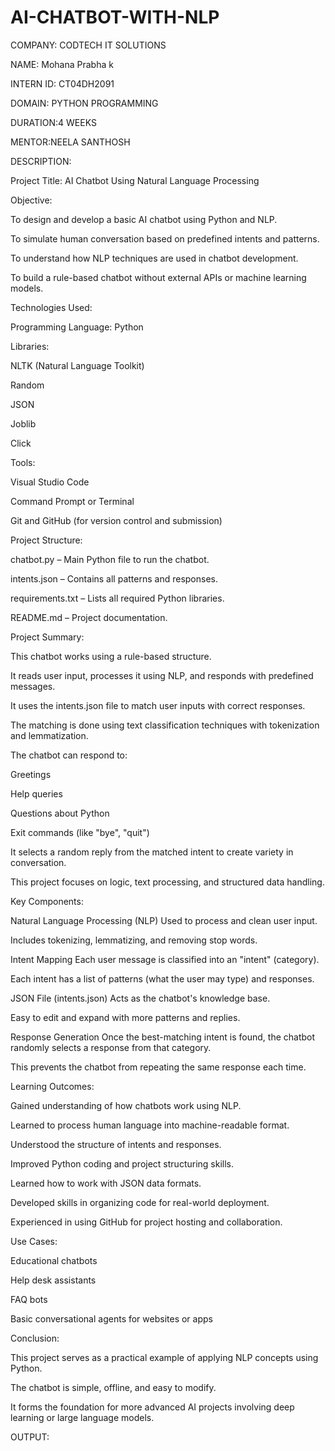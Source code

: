 # AI-CHATBOT-WITH-NLP

COMPANY: CODTECH IT SOLUTIONS

NAME: Mohana Prabha k

INTERN ID: CT04DH2091

DOMAIN: PYTHON PROGRAMMING

DURATION:4 WEEKS

MENTOR:NEELA SANTHOSH

DESCRIPTION:

Project Title: AI Chatbot Using Natural Language Processing

Objective:

To design and develop a basic AI chatbot using Python and NLP.

To simulate human conversation based on predefined intents and patterns.

To understand how NLP techniques are used in chatbot development.

To build a rule-based chatbot without external APIs or machine learning models.

Technologies Used:

Programming Language: Python

Libraries:

NLTK (Natural Language Toolkit)

Random

JSON

Joblib

Click

Tools:

Visual Studio Code

Command Prompt or Terminal

Git and GitHub (for version control and submission)

Project Structure:

chatbot.py – Main Python file to run the chatbot.

intents.json – Contains all patterns and responses.

requirements.txt – Lists all required Python libraries.

README.md – Project documentation.

Project Summary:

This chatbot works using a rule-based structure.

It reads user input, processes it using NLP, and responds with predefined messages.

It uses the intents.json file to match user inputs with correct responses.

The matching is done using text classification techniques with tokenization and lemmatization.

The chatbot can respond to:

Greetings

Help queries

Questions about Python

Exit commands (like "bye", "quit")

It selects a random reply from the matched intent to create variety in conversation.

This project focuses on logic, text processing, and structured data handling.

Key Components:

Natural Language Processing (NLP)
Used to process and clean user input.

Includes tokenizing, lemmatizing, and removing stop words.

Intent Mapping
Each user message is classified into an "intent" (category).

Each intent has a list of patterns (what the user may type) and responses.

JSON File (intents.json)
Acts as the chatbot's knowledge base.

Easy to edit and expand with more patterns and replies.

Response Generation
Once the best-matching intent is found, the chatbot randomly selects a response from that category.

This prevents the chatbot from repeating the same response each time.

Learning Outcomes:

Gained understanding of how chatbots work using NLP.

Learned to process human language into machine-readable format.

Understood the structure of intents and responses.

Improved Python coding and project structuring skills.

Learned how to work with JSON data formats.

Developed skills in organizing code for real-world deployment.

Experienced in using GitHub for project hosting and collaboration.

Use Cases:

Educational chatbots

Help desk assistants

FAQ bots

Basic conversational agents for websites or apps

Conclusion:

This project serves as a practical example of applying NLP concepts using Python.

The chatbot is simple, offline, and easy to modify.

It forms the foundation for more advanced AI projects involving deep learning or large language models.

OUTPUT:
